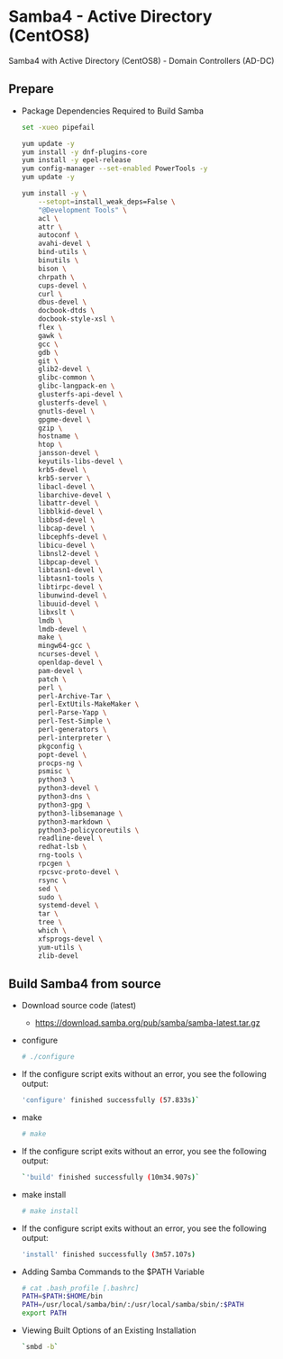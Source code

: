 # Samba4 - Active Directory (CentOS8)
  Samba4 with Active Directory (CentOS8) - Domain Controllers (AD-DC)

## Prepare
* Package Dependencies Required to Build Samba

  ```bash
  set -xueo pipefail

  yum update -y
  yum install -y dnf-plugins-core
  yum install -y epel-release
  yum config-manager --set-enabled PowerTools -y
  yum update -y
  
  yum install -y \
      --setopt=install_weak_deps=False \
      "@Development Tools" \
      acl \
      attr \
      autoconf \
      avahi-devel \
      bind-utils \
      binutils \
      bison \
      chrpath \
      cups-devel \
      curl \
      dbus-devel \
      docbook-dtds \
      docbook-style-xsl \
      flex \
      gawk \
      gcc \
      gdb \
      git \
      glib2-devel \
      glibc-common \
      glibc-langpack-en \
      glusterfs-api-devel \
      glusterfs-devel \
      gnutls-devel \
      gpgme-devel \
      gzip \
      hostname \
      htop \
      jansson-devel \
      keyutils-libs-devel \
      krb5-devel \
      krb5-server \
      libacl-devel \
      libarchive-devel \
      libattr-devel \
      libblkid-devel \
      libbsd-devel \
      libcap-devel \
      libcephfs-devel \
      libicu-devel \
      libnsl2-devel \
      libpcap-devel \
      libtasn1-devel \
      libtasn1-tools \
      libtirpc-devel \
      libunwind-devel \
      libuuid-devel \
      libxslt \
      lmdb \
      lmdb-devel \
      make \
      mingw64-gcc \
      ncurses-devel \
      openldap-devel \
      pam-devel \
      patch \
      perl \
      perl-Archive-Tar \
      perl-ExtUtils-MakeMaker \
      perl-Parse-Yapp \
      perl-Test-Simple \
      perl-generators \
      perl-interpreter \
      pkgconfig \
      popt-devel \
      procps-ng \
      psmisc \
      python3 \
      python3-devel \
      python3-dns \
      python3-gpg \
      python3-libsemanage \
      python3-markdown \
      python3-policycoreutils \
      readline-devel \
      redhat-lsb \
      rng-tools \
      rpcgen \
      rpcsvc-proto-devel \
      rsync \
      sed \
      sudo \
      systemd-devel \
      tar \
      tree \
      which \
      xfsprogs-devel \
      yum-utils \
      zlib-devel
  ```

## Build Samba4 from source
* Download source code (latest)
  * https://download.samba.org/pub/samba/samba-latest.tar.gz
* configure

	```bash
	# ./configure
	```

* If the configure script exits without an error, you see the following output:

	```bash
	'configure' finished successfully (57.833s)`
	```

* make

	```bash
	# make
	```

* If the configure script exits without an error, you see the following output:

	```bash
  `'build' finished successfully (10m34.907s)`
	```

* make install

	```bash
	# make install
	```

* If the configure script exits without an error, you see the following output:

	```bash
	'install' finished successfully (3m57.107s)
	```

* Adding Samba Commands to the $PATH Variable

  ```bash
  # cat .bash_profile [.bashrc]
  PATH=$PATH:$HOME/bin
  PATH=/usr/local/samba/bin/:/usr/local/samba/sbin/:$PATH
  export PATH
	```

* Viewing Built Options of an Existing Installation

  ```bash
  `smbd -b`
  ```

